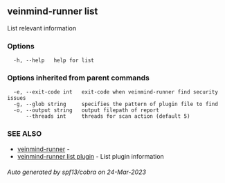 ## veinmind-runner list

List relevant information

### Options

```
  -h, --help   help for list
```

### Options inherited from parent commands

```
  -e, --exit-code int   exit-code when veinmind-runner find security issues
  -g, --glob string     specifies the pattern of plugin file to find
  -o, --output string   output filepath of report
      --threads int     threads for scan action (default 5)
```

### SEE ALSO

* [veinmind-runner](veinmind-runner.md)	 - 
* [veinmind-runner list plugin](veinmind-runner_list_plugin.md)	 - List plugin information

###### Auto generated by spf13/cobra on 24-Mar-2023
